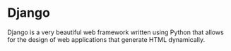 # Django 


Django is a very beautiful web framework written using Python that allows for the design of web applications that generate HTML dynamically.



